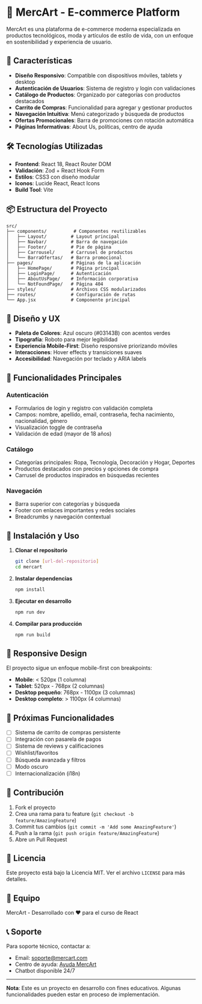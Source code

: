 <!-- ## Librerías Implementadas

Este proyecto utiliza las siguientes librerías para mejorar la validación, navegación y visualización de íconos:

### Zod  
Librería para validación de esquemas. Útil para formularios y estructuras de datos tipadas.

### React Router DOM  
Manejo de rutas dinámicas en aplicaciones React. Permite navegación sin recargar la página.

### React Icons  
Colección de íconos populares como Font Awesome, Material Icons, entre otros, en forma de componentes React.

- Documentación oficial: [React Icons - Font Awesome](https://react-icons.github.io/react-icons/icons/fa6/)
- Ejemplo de importación:

```jsx
import { IconName } from "react-icons/fa";
 -->

# 🌱 MercArt - E-commerce Platform

MercArt es una plataforma de e-commerce moderna especializada en productos tecnológicos, moda y artículos de estilo de vida, con un enfoque en sostenibilidad y experiencia de usuario.

## 🚀 Características

- **Diseño Responsivo**: Compatible con dispositivos móviles, tablets y desktop
- **Autenticación de Usuarios**: Sistema de registro y login con validaciones
- **Catálogo de Productos**: Organizado por categorías con productos destacados
- **Carrito de Compras**: Funcionalidad para agregar y gestionar productos
- **Navegación Intuitiva**: Menú categorizado y búsqueda de productos
- **Ofertas Promocionales**: Barra de promociones con rotación automática
- **Páginas Informativas**: About Us, políticas, centro de ayuda

## 🛠️ Tecnologías Utilizadas

- **Frontend**: React 18, React Router DOM
- **Validación**: Zod + React Hook Form
- **Estilos**: CSS3 con diseño modular
- **Iconos**: Lucide React, React Icons
- **Build Tool**: Vite

## 📦 Estructura del Proyecto

```
src/
├── components/          # Componentes reutilizables
│   ├── Layout/         # Layout principal
│   ├── Navbar/         # Barra de navegación
│   ├── Footer/         # Pie de página
│   ├── Carrousel/      # Carrusel de productos
│   └── BarraOfertas/   # Barra promocional
├── pages/              # Páginas de la aplicación
│   ├── HomePage/       # Página principal
│   ├── LoginPage/      # Autenticación
│   ├── AboutUsPage/    # Información corporativa
│   └── NotFoundPage/   # Página 404
├── styles/             # Archivos CSS modularizados
├── routes/             # Configuración de rutas
└── App.jsx             # Componente principal
```

## 🎨 Diseño y UX

- **Paleta de Colores**: Azul oscuro (#03143B) con acentos verdes
- **Tipografía**: Roboto para mejor legibilidad
- **Experiencia Mobile-First**: Diseño responsive priorizando móviles
- **Interacciones**: Hover effects y transiciones suaves
- **Accesibilidad**: Navegación por teclado y ARIA labels

## 🔄 Funcionalidades Principales

### Autenticación
- Formularios de login y registro con validación completa
- Campos: nombre, apellido, email, contraseña, fecha nacimiento, nacionalidad, género
- Visualización toggle de contraseña
- Validación de edad (mayor de 18 años)

### Catálogo
- Categorías principales: Ropa, Tecnología, Decoración y Hogar, Deportes
- Productos destacados con precios y opciones de compra
- Carrusel de productos inspirados en búsquedas recientes

### Navegación
- Barra superior con categorías y búsqueda
- Footer con enlaces importantes y redes sociales
- Breadcrumbs y navegación contextual

## 🚀 Instalación y Uso

1. **Clonar el repositorio**
   ```bash
   git clone [url-del-repositorio]
   cd mercart
   ```

2. **Instalar dependencias**
   ```bash
   npm install
   ```

3. **Ejecutar en desarrollo**
   ```bash
   npm run dev
   ```

4. **Compilar para producción**
   ```bash
   npm run build
   ```

## 📱 Responsive Design

El proyecto sigue un enfoque mobile-first con breakpoints:
- **Mobile**: < 520px (1 columna)
- **Tablet**: 520px - 768px (2 columnas)
- **Desktop pequeño**: 768px - 1100px (3 columnas)
- **Desktop completo**: > 1100px (4 columnas)

## 🎯 Próximas Funcionalidades

- [ ] Sistema de carrito de compras persistente
- [ ] Integración con pasarela de pagos
- [ ] Sistema de reviews y calificaciones
- [ ] Wishlist/favoritos
- [ ] Búsqueda avanzada y filtros
- [ ] Modo oscuro
- [ ] Internacionalización (i18n)

## 🤝 Contribución

1. Fork el proyecto
2. Crea una rama para tu feature (`git checkout -b feature/AmazingFeature`)
3. Commit tus cambios (`git commit -m 'Add some AmazingFeature'`)
4. Push a la rama (`git push origin feature/AmazingFeature`)
5. Abre un Pull Request

## 📄 Licencia

Este proyecto está bajo la Licencia MIT. Ver el archivo `LICENSE` para más detalles.

## 👥 Equipo

MercArt - Desarrollado con ❤️ para el curso de React

## 📞 Soporte

Para soporte técnico, contactar a:
- Email: soporte@mercart.com
- Centro de ayuda: [Ayuda MercArt](/help-center)
- Chatbot disponible 24/7

---

**Nota**: Este es un proyecto en desarrollo con fines educativos. Algunas funcionalidades pueden estar en proceso de implementación.